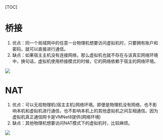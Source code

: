 [TOC]

# 桥接

1. 优点：同一个局域网中的任意一台物理机想要访问虚拟机时，只要拥有账户和密码，就可以直接进行通信。
2. 缺点：如果宿主主机没有连接网络，那么虚拟机也就不存在与该真实网络环境中，换句话，虚拟机使用桥接模式的时候，它的网络依赖于宿主的网络环境。

![](https://note.youdao.com/yws/api/personal/file/F7AB1536CBB24D2EA4F1C21695E613AF?method=download&shareKey=43760dbe883a8ff8961a13312e7e91a3)



# NAT

1. 优点：可以无视物理机(宿主主机)网络环境。即便是物理机没有网络，也不影响本机和虚拟机进行通信，也不影响本机上的其他虚拟机之间互相通信。因为虚拟机真正通信网卡是VMNet8提供(网络环境)
2. 缺点：其他物理机想要访问NAT模式下的虚拟机时，比较麻烦。

![](https://note.youdao.com/yws/api/personal/file/73C84D2972C74F6AA0CDA79D5711E1B1?method=download&shareKey=6835f483ed7f65b7963c7c07ff7fa318)